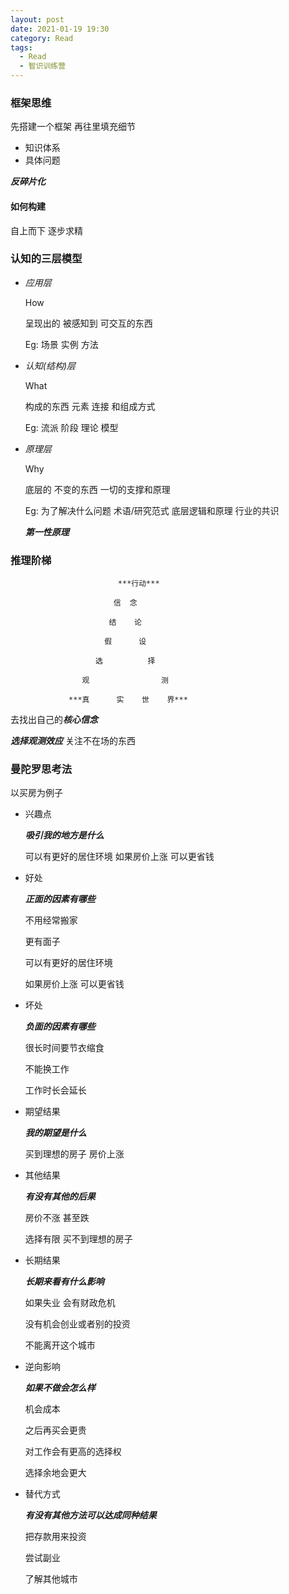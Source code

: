 ```yaml
---
layout: post
date: 2021-01-19 19:30
category: Read
tags:
  - Read
  - 智识训练营
---
```


### 框架思维

先搭建一个框架 再往里填充细节

- 知识体系
- 具体问题

***反碎片化***

#### 如何构建

自上而下 逐步求精



### 认知的三层模型

- *应用层* 

  How 

  呈现出的 被感知到 可交互的东西

  Eg: 场景 实例 方法

- *认知(结构)层* 

  What

  构成的东西  元素 连接 和组成方式

  Eg: 流派 阶段 理论 模型

- *原理层*

   Why 

  底层的 不变的东西 一切的支撑和原理

  Eg: 为了解决什么问题 术语/研究范式 底层逻辑和原理 行业的共识

  ***第一性原理***



### 推理阶梯

                            ***行动***

                           信  念

                          结    论

                         假      设

                       选          择

                    观                测

                 ***真      实    世    界***

去找出自己的***核心信念***

***选择观测效应*** 关注不在场的东西



### 曼陀罗思考法

以买房为例子

- 兴趣点 

  ***吸引我的地方是什么***

  可以有更好的居住环境  如果房价上涨 可以更省钱

- 好处

  ***正面的因素有哪些***

  不用经常搬家

  更有面子

  可以有更好的居住环境

  如果房价上涨 可以更省钱

- 坏处

  ***负面的因素有哪些***

  很长时间要节衣缩食

  不能换工作

  工作时长会延长

- 期望结果

  ***我的期望是什么***

  买到理想的房子 房价上涨

- 其他结果

  ***有没有其他的后果***

  房价不涨 甚至跌

  选择有限 买不到理想的房子

- 长期结果

  ***长期来看有什么影响***

  如果失业 会有财政危机

  没有机会创业或者别的投资

  不能离开这个城市

- 逆向影响 

  ***如果不做会怎么样***

  机会成本

  之后再买会更贵 

  对工作会有更高的选择权

  选择余地会更大

- 替代方式

  ***有没有其他方法可以达成同种结果***

  把存款用来投资

  尝试副业

  了解其他城市




